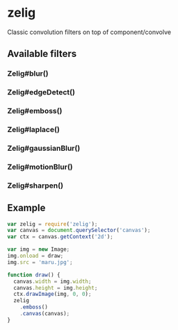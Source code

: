 
# zelig

  Classic convolution filters on top of component/convolve

## Available filters

### Zelig#blur()

### Zelig#edgeDetect()

### Zelig#emboss()

### Zelig#laplace()

### Zelig#gaussianBlur()

### Zelig#motionBlur()

### Zelig#sharpen()

## Example

```js
var zelig = require('zelig');
var canvas = document.querySelector('canvas');
var ctx = canvas.getContext('2d');

var img = new Image;
img.onload = draw;
img.src = 'maru.jpg';

function draw() {
  canvas.width = img.width;
  canvas.height = img.height;
  ctx.drawImage(img, 0, 0);
  zelig
    .emboss()
    .canvas(canvas);
}
```

